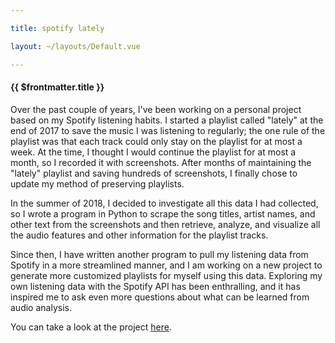```yaml
---

title: spotify lately

layout: ~/layouts/Default.vue

---
```


#### {{ $frontmatter.title }}

Over the past couple of years, I've been working on a personal project based on my Spotify listening habits. I started a playlist called "lately" at the end of 2017 to save the music I was listening to regularly; the one rule of the playlist was that each track could only stay on the playlist for at most a week. At the time, I thought I would continue the playlist for at most a month, so I recorded it with screenshots. After months of maintaining the "lately" playlist and saving hundreds of screenshots, I finally chose to update my method of preserving playlists.

In the summer of 2018, I decided to investigate all this data I had collected, so I wrote a program in Python to scrape the song titles, artist names, and other text from the screenshots and then retrieve, analyze, and visualize all the audio features and other information for the playlist tracks.

Since then, I have written another program to pull my listening data from Spotify in a more streamlined manner, and I am working on a new project to generate more customized playlists for myself using this data. Exploring my own listening data with the Spotify API has been enthralling, and it has inspired me to ask even more questions about what can be learned from audio analysis.

You can take a look at the project [here](http://github.com/fiksin/lately).
